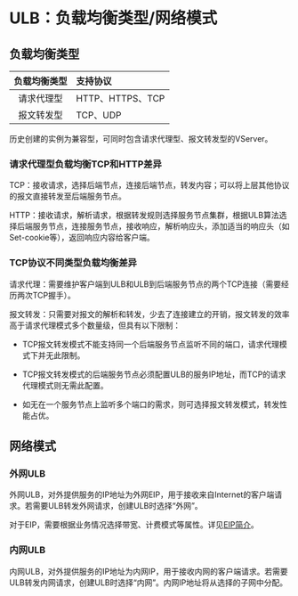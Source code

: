 

# ULB：负载均衡类型/网络模式

## 负载均衡类型
负载均衡类型|支持协议
:-:|:-
请求代理型|HTTP、HTTPS、TCP
报文转发型|TCP、UDP

历史创建的实例为兼容型，可同时包含请求代理型、报文转发型的VServer。

### 请求代理型负载均衡TCP和HTTP差异
TCP：接收请求，选择后端节点，连接后端节点，转发内容；可以将上层其他协议的报文直接转发至后端服务节点。

HTTP：接收请求，解析请求，根据转发规则选择服务节点集群，根据ULB算法选择后端服务节点，连接服务节点，接收响应，解析响应头，添加适当的响应头（如Set-cookie等），返回响应内容给客户端。

### TCP协议不同类型负载均衡差异
请求代理：需要维护客户端到ULB和ULB到后端服务节点的两个TCP连接（需要经历两次TCP握手）。

报文转发：只需要对报文的解析和转发，少去了连接建立的开销，报文转发的效率高于请求代理模式多个数量级，但具有以下限制：

*  TCP报文转发模式不能支持同一个后端服务节点监听不同的端口，请求代理模式下并无此限制。

*  TCP报文转发模式的后端服务节点必须配置ULB的服务IP地址，而TCP的请求代理模式则无需此配置。

*  如无在一个服务节点上监听多个端口的需求，则可选择报文转发模式，转发性能占优。

## 网络模式

### 外网ULB

外网ULB，对外提供服务的IP地址为外网EIP，用于接收来自Internet的客户端请求。若需要ULB转发外网请求，创建ULB时选择“外网”。

对于EIP，需要根据业务情况选择带宽、计费模式等属性。详见[EIP简介](https://docs.ucloud.cn/unet/eip)。

### 内网ULB

内网ULB，对外提供服务的IP地址为内网IP，用于接收内网的客户端请求。若需要ULB转发内网请求，创建ULB时选择“内网”。内网IP地址将从选择的子网中分配。

